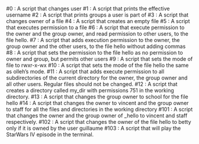 #0 : A script that changes user
#1 : A script that prints the effective username 
#2 : A script that prints groups a user is part of
#3 : A script that changes owner of a file
#4 : A script that creates an empty file
#5 : A script that executes permission to a file
#6 : A script that execute permission to the owner and the group owner, and read permission to other users, to the file hello.
#7 : A script that adds execution permission to the owner, the group owner and the other users, to the file hello without adding commas
#8 : A script that sets the permission to the file hello as no permission to owner and group, but permits other users
#9 : A script that sets the mode of file to rwxr-x-wx
#10 : A script that sets the mode of the file hello the same as olleh’s mode.
#11 : A script that adds execute permission to all subdirectories of the current directory for the owner, the group owner and all other users. Regular files should not be changed.
#12 : A script that creates a directory called my_dir with permissions 751 in the working directory.
#13 : A script that changes the group owner to school for the file hello
#14 : A script that changes the owner to vincent and the group owner to staff for all the files and directories in the working directory
#101 : A script that changes the owner and the group owner of _hello to vincent and staff respectively.
#102 : A script that changes the owner of the file hello to betty only if it is owned by the user guillaume
#103 : A script that will play the StarWars IV episode in the terminal.
